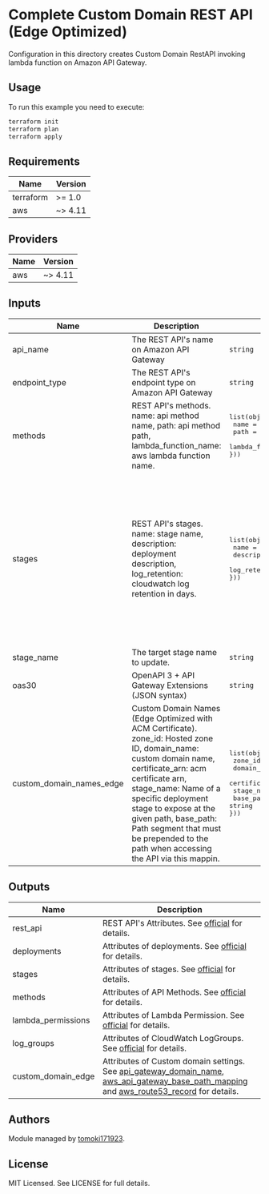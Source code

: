 # Complete Custom Domain REST API (Edge Optimized)

Configuration in this directory creates Custom Domain RestAPI invoking lambda function on Amazon API Gateway.

## Usage

To run this example you need to execute:

```bash
terraform init
terraform plan
terraform apply
```

## Requirements

| Name      | Version |
| --------- | ------- |
| terraform | >= 1.0  |
| aws       | ~> 4.11 |

## Providers

| Name | Version |
| ---- | ------- |
| aws  | ~> 4.11 |

## Inputs

| Name                     | Description                                                                                                                                                                                                                                                                                                                                | Type                                                                                                                                                      | Default                                                                                                                                                                                                                                                                                                                         | Required |
| ------------------------ | ------------------------------------------------------------------------------------------------------------------------------------------------------------------------------------------------------------------------------------------------------------------------------------------------------------------------------------------ | --------------------------------------------------------------------------------------------------------------------------------------------------------- | ------------------------------------------------------------------------------------------------------------------------------------------------------------------------------------------------------------------------------------------------------------------------------------------------------------------------------- | :------: |
| api_name                 | The REST API's name on Amazon API Gateway                                                                                                                                                                                                                                                                                                  | `string` | `""` |   yes    |
| endpoint_type            | The REST API's endpoint type on Amazon API Gateway                                                                                                                                                                                                                                                                                         | `string` | `"REGIONAL"` |    no    |
| methods                  | REST API's methods. name: api method name, path: api method path, lambda_function_name: aws lambda function name.                                                                                                                                                                                                                          | <pre>list(object({<br> name = string<br> path = string<br> lambda_function_name = string<br>}))</pre>                                                     | `[]` |   yes    |
| stages                   | REST API's stages. name: stage name, description: deployment description, log_retention: cloudwatch log retention in days.                                                                                                                                                                                                                 | <pre>list(object({<br> name = string<br> description = string<br> log_retention = number<br>}))</pre>                                                     | <pre>[<br> {<br> name = "dev", <br> description = "development deployment", <br> log_retention = 7, <br> }, <br> {<br> name = "st", <br> description = "staging deployment", <br> log_retention = 30, <br> }, <br> {<br> name = "pro", <br> description = "production deployment", <br> log_retention = 60, <br> }, <br>]</pre> |    no    |
| stage_name               | The target stage name to update.                                                                                                                                                                                                                                                                                                           | `string` | `""` |   yes    |
| oas30                    | OpenAPI 3 + API Gateway Extensions (JSON syntax)                                                                                                                                                                                                                                                                                           | `string` | `""` |   yes    |
| custom_domain_names_edge | Custom Domain Names (Edge Optimized with ACM Certificate). zone_id: Hosted zone ID, domain_name: custom domain name, certificate_arn: acm certificate arn, stage_name: Name of a specific deployment stage to expose at the given path, base_path: Path segment that must be prepended to the path when accessing the API via this mappin. | <pre>list(object({<br> zone_id = string<br> domain_name = string<br> certificate_arn = string<br> stage_name = string<br> base_path = string<br>}))</pre> | `null` |    no    |

## Outputs

| Name               | Description                                                                                                                                                               |
| ------------------ | ------------------------------------------------------------------------------------------------------------------------------------------------------------------------- |
| rest_api           | REST API's Attributes. See [official](https://registry.terraform.io/providers/hashicorp/aws/latest/docs/resources/api_gateway_rest_api#attributes-reference) for details. |
| deployments        | Attributes of deployments. See [official](https://registry.terraform.io/providers/hashicorp/aws/latest/docs/resources/api_gateway_deployment) for details.                |
| stages             | Attributes of stages. See [official](https://registry.terraform.io/providers/hashicorp/aws/latest/docs/resources/api_gateway_stage) for details.                          |
| methods            | Attributes of API Methods. See [official](https://registry.terraform.io/providers/hashicorp/aws/latest/docs/resources/api_gateway_method_settings) for details.           |
| lambda_permissions | Attributes of Lambda Permission. See [official](https://registry.terraform.io/providers/hashicorp/aws/latest/docs/resources/lambda_permission) for details.               |
| log_groups         | Attributes of CloudWatch LogGroups. See [official](https://registry.terraform.io/providers/hashicorp/aws/latest/docs/resources/cloudwatch_log_group) for details.         |
| custom_domain_edge         | Attributes of Custom domain settings. See [api_gateway_domain_name](https://registry.terraform.io/providers/hashicorp/aws/latest/docs/resources/api_gateway_domain_name), [aws_api_gateway_base_path_mapping](https://registry.terraform.io/providers/hashicorp/aws/latest/docs/resources/api_gateway_base_path_mapping) and [aws_route53_record](https://registry.terraform.io/providers/hashicorp/aws/latest/docs/resources/route53_record) for details.        |

## Authors

Module managed by [tomoki171923](https://github.com/tomoki171923).

## License

MIT Licensed. See LICENSE for full details.
